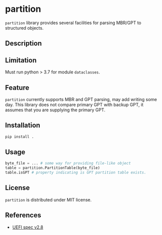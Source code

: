 # partition
`partition` library provides several facilities for parsing MBR/GPT to
structured objects.

## Description

## Limitation
Must run python > 3.7 for module `dataclasses`.

## Feature
`partition` currently supports MBR and GPT parsing, may add writing some day.
This library does not compare primary GPT with backup GPT, it assumes that you are
supplying the primary GPT.

## Installation
```python
pip install .
```

## Usage
```python
byte_file = ... # some way for providing file-like object
table = partition.PartitionTable(byte_file)
table.isGPT # property indicating is GPT partition table exists.
```

## License
`partition` is distributed under MIT license.

## References
- [UEFI spec v2.8](https://uefi.org/sites/default/files/resources/UEFI_Spec_2_8_final.pdf)

